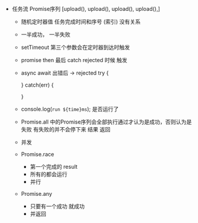 - 任务流 Promise序列
   [upload(), upload(), upload(), upload(),]
   - 随机定时器值 任务完成时间和序号 (索引) 没有关系
   - 一半成功， 一半失败
   - setTimeout 第三个参数会在定时器到达时触发
   - promise then 最后 catch rejected 时候 触发
   - async await
      出错后 -> 
      rejected
      try {

      } catch(err) {

      }
   - console.log(`run ${time}ms`);
      是否运行了
   
   - Promise.all
      中的Promise序列会全部执行通过才认为是成功，否则认为是失败
      有失败的并不会停下来
      结果 返回
   - 并发

   - Promise.race
      - 第一个完成的 result
      - 所有的都会运行
      - 并行

   - Promise.any
      - 只要有一个成功 就成功
      - 并返回
